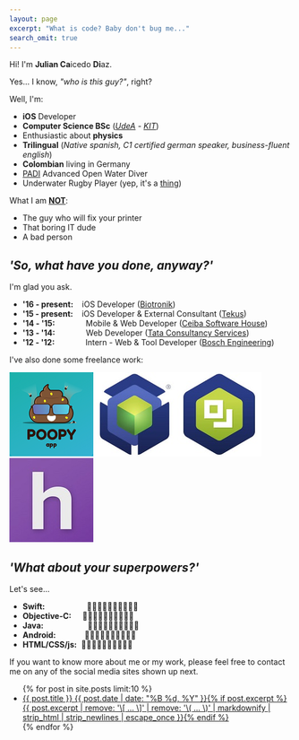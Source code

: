 ```yaml
---
layout: page
excerpt: "What is code? Baby don't bug me..."
search_omit: true
---
```


Hi! I'm **Julian Ca**icedo **Di**az.

Yes... I know, *"who is this guy?"*, right?

Well, I'm:

* **iOS** Developer
* **Computer Science BSc** (<a href="http://www.udea.edu.co" title="Universidad de Antioquia" target="_blank">*UdeA*</a> *-* <a href="https://www.informatik.kit.edu/" title="Karlsruhe Institut für Technologie" target="_blank">*KIT*</a>)
* Enthusiastic about **physics**
* **Trilingual** (*Native spanish, C1 certified german speaker, business-fluent english*)
* **Colombian** living in Germany
* <a href="https://www.padi.com/" title="Professional Association of Diving Instructors" target="_blank">PADI</a> Advanced Open Water Diver
* Underwater Rugby Player (yep, it's a <a href="https://en.wikipedia.org/wiki/Underwater_rugby" title="Underwater Rugby" target="_blank">thing</a>)

What I am **<u>NOT</u>**:

* The guy who will fix your printer
* That boring IT dude
* A bad person

## *'So, what have you done, anyway?'*

I'm glad you ask.

* **'16 - present:** &nbsp;&nbsp;&nbsp;iOS Developer (<a href="https://www.biotronik.com" title="Biotronik SE & Co. KG" target="_blank">Biotronik</a>)
* **'15 - present:** &nbsp;&nbsp;&nbsp;iOS Developer & External Consultant (<a href="http://www.tekus.co/" title="Tekus S.A.S" target="_blank">Tekus</a>)
* **'14 - '15:** &nbsp;&nbsp;&nbsp;&nbsp;&nbsp;&nbsp;&nbsp;&nbsp;&nbsp;&nbsp;&nbsp;&nbsp;&nbsp;Mobile & Web Developer (<a href="https://www.ceiba.com.co/en/" title="Ceiba Software House" target="_blank">Ceiba Software House</a>)
* **'13 - '14:** &nbsp;&nbsp;&nbsp;&nbsp;&nbsp;&nbsp;&nbsp;&nbsp;&nbsp;&nbsp;&nbsp;&nbsp;&nbsp;Web Developer (<a href="https://www.tcs.com/" title="Tata Consultancy Services" target="_blank">Tata Consultancy Services</a>)
* **'12 - '12:** &nbsp;&nbsp;&nbsp;&nbsp;&nbsp;&nbsp;&nbsp;&nbsp;&nbsp;&nbsp;&nbsp;&nbsp;&nbsp;Intern - Web & Tool Developer (<a href="http://www.bosch-engineering.de/" title="Bosch Engineering" target="_blank">Bosch Engineering</a>)

I've also done some freelance work:

<a href="http://poopyapp.invertebrado.co/" title="Poopy App (2018)" target="_blank">![poopyapp](images/poopy150.png)</a><a href="https://itunes.apple.com/us/app/arkbox/id1225658412?mt=8" title="Arkbox Player (2016)" target="_blank">![arkboxp](images/arkboxp150.jpg)</a><a href="https://itunes.apple.com/us/app/arkbox-messaging/id1275899227?mt=8" title="Arkbox Messaging (2017)" target="_blank">![arkboxm](images/arkboxm150.jpg)</a><a href="https://itunes.apple.com/us/app/homebase-employee-scheduling/id871544379?mt=8" title="homebase (2015)" target="_blank">![homebase](images/homebase150.jpg)</a>

## *'What about your superpowers?'*

Let's see...

* **Swift:** &nbsp;&nbsp;&nbsp;&nbsp;&nbsp;&nbsp;&nbsp;&nbsp;&nbsp;&nbsp;&nbsp;&nbsp;&nbsp;&nbsp;&nbsp;&nbsp;&nbsp;&nbsp;🌋🌋🌋🌋🌋🌋🌋🌋🗻🗻
* **Objective-C:** &nbsp;&nbsp;&nbsp;&nbsp;🌋🌋🌋🌋🌋🌋🌋🗻🗻🗻
* **Java:** &nbsp;&nbsp;&nbsp;&nbsp;&nbsp;&nbsp;&nbsp;&nbsp;&nbsp;&nbsp;&nbsp;&nbsp;&nbsp;&nbsp;&nbsp;&nbsp;&nbsp;&nbsp;&nbsp;🌋🌋🌋🌋🌋🌋🌋🗻🗻🗻
* **Android:** &nbsp;&nbsp;&nbsp;&nbsp;&nbsp;&nbsp;&nbsp;&nbsp;&nbsp;&nbsp;&nbsp;&nbsp;🌋🌋🌋🌋🌋🌋🗻🗻🗻🗻
* **HTML/CSS/js:** &nbsp;🌋🌋🌋🌋🌋🌋🌋🗻🗻🗻

If you want to know more about me or my work, please feel free to contact me on any of the social media sites shown up next.

<ul class="post-list">
{% for post in site.posts limit:10 %}
  <li><article><a href="{{ site.url }}{{ post.url }}">{{ post.title }} <span class="entry-date"><time datetime="{{ post.date | date_to_xmlschema }}">{{ post.date | date: "%B %d, %Y" }}</time></span>{% if post.excerpt %} <span class="excerpt">{{ post.excerpt | remove: '\[ ... \]' | remove: '\( ... \)' | markdownify | strip_html | strip_newlines | escape_once }}</span>{% endif %}</a></article></li>
{% endfor %}
</ul>
